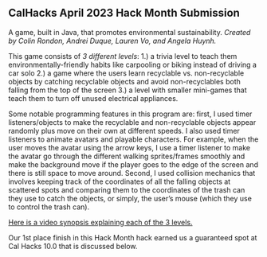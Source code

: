 ## CalHacks April 2023 Hack Month Submission

A game, built in Java, that promotes environmental sustainability. _Created by Colin Rondon, Andrei Duque, Lauren Vo, and Angela Huynh._

This game consists of _3 different levels_: 
1.) a trivia level to teach them environmentally-friendly habits like carpooling or biking instead of driving a car solo
2.) a game where the users learn recyclable vs. non-recyclable objects by catching recyclable objects and avoid non-recyclables both falling from the top of the screen
3.) a level with smaller mini-games that teach them to turn off unused electrical appliances.

Some notable programming features in this program are: first, I used timer listeners/objects to make the recyclable and non-recyclable objects appear randomly plus move on their own at different speeds. I also used timer listeners to animate avatars and playable characters. For example, when the user moves the avatar using the arrow keys, I use a timer listener to make the avatar go through the different walking sprites/frames smoothly and make the background move if the player goes to the edge of the screen and there is still space to move around. Second, I used collision mechanics that involves keeping track of the coordinates of all the falling objects at scattered spots and comparing them to the coordinates of the trash can they use to catch the objects, or simply, the user’s mouse (which they use to control the trash can).

[Here is a video synopsis explaining each of the 3 levels.](https://www.youtube.com/watch?v=Uyp3ljLLolY&t=66s)

Our 1st place finish in this Hack Month hack earned us a guaranteed spot at Cal Hacks 10.0 that is discussed below.
